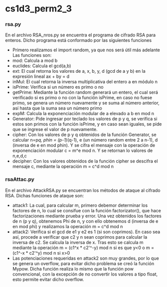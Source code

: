 # cs1d3_perm2_3

### rsa.py
En el archivo RSA_nros.py se encuentra el programa de cifrado RSA para enteros. Dicho programa está conformado por las siguientes funciones
- Primero realizamos el import random, ya que nos será útil más adelante
Las funciones son:
- mod: Calcula a mod b
- euclides: Calcula el gcd(a,b)
- ext: El cual retorna los valores de a, x, b, y, d (gcd de a y b) en la expresión lineal ax + by = d
- inMul: El cual retorna la inversa multiplicativa del entero a en módulo n
- isPrime: Verifica si un número es primo o no
- getPrime: Mediante la función random generará un entero, el cual será verificado si es primo o no con la función isPrime, en caso no fuese primo, se genera un número nuevamente y se suma al número anterior, así hasta que la suma sea un número primo
- expM: Calcula la exponenciación modular de a elevado a b en mod n
- Generator: Pide ingresar por teclado los valores de p y q, se verifica si estos son primos con la función isPrime, y en caso sean iguales, se pide que se ingrese el valor de p nuevamente.
- cipher: Con los valores de p y q obtenidos de la función Generator, se calcular n=p*q, phin = (p-1)*(q-1), e (un número random entre 2 a n-1), d (inversa de e en mod phin). Y se cifra el mensaje con la operación de exponenciación modular c = m^e mod n. Y se retornan lo valores de n,e,d,c
- decipher: Con los valores obtenidos de la función cipher se descifra el mensaje c, mediante la operación m = c^d mod n 

### rsaAttac.py

En el archivo AttackRSA.py se encuentran los métodos de ataque al cifrado RSA. Dichas funciones de ataque son:
- attack1: La cual, para calcular m, primero debemor determinar los factores de n, lo cual se consifue con la función factorizator(), que hace factorizaciones mediante prueba y error. Una vez obtenidos los factores de n (p y q), obtenemos Phi de n, y con ello obtenemos d (inversa de e en mod phi) y realizamos la operación m = c^d mod n
- attack2: Verifica si el gcd de e1 y e2 es 1 (si son coprimos). En caso sea así, procede a verificar que c2 y n sean coprimos para calcular la inversa de c2. Se calcula la inversa de x. Tras esto se calcula m mediante la operación m = (c1^x * c2'^-y) mod n si es que y<0 o m = (c1^-x * c2'^y) mod n si x>0
- Las potenciaciones requeridas en attack2 son muy grandes, por lo que se genera un overflow, para evitar dicho problema se creó la función Mypow. Dicha función realiza lo mismo que la función pow convencional, con la excepción de no convertir los valores a tipo float, esto permite evitar dicho overflow.
